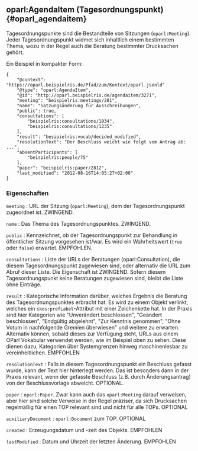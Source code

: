 oparl:AgendaItem (Tagesordnungspunkt)  {#oparl_agendaitem}
------------------------------------

Tagesordnungspunkte sind die Bestandteile von Sitzungen (`oparl:Meeting`).
Jeder Tagesordnungspunkt widmet sich inhaltlich einem bestimmten Thema,
wozu in der Regel auch die Beratung bestimmter Drucksachen gehört.

Ein Beispiel in kompakter Form:

~~~~~  {#agendaitem_ex1 .json}
{
    "@context": "https://oparl.beispielris.de/Pfad/zum/Kontext/oparl.jsonld"
    "@type": "oparl:AgendaItem",
    "@id": "http://oparl.beispielris.de/agendaitem/3271",
    "meeting": "beispielris:meetings/281",
    "name": "Satzungsänderung für Ausschreibungen",
    "public": true,
    "consultations": [
        "beispielris:consultations/1034",
        "beispielris:consultations/1235"
    ],
    "result": "besipielris:vocab/decided_modified",
    "resolutionText": "Der Beschluss weicht wie folgt vom Antrag ab: ...",
    "absentParticipants": [
        "beispielris:people/75"
    ],
    "paper": "beispielris:paper/2812",
    "last_modified": "2012-08-16T14:05:27+02:00"
}
~~~~~

### Eigenschaften ###

`meeting`
:   URL der Sitzung (`oparl:Meeting`), dem der Tagesordnungspunkt zugeordnet ist.
    ZWINGEND.

`name`
:   Das Thema des Tagesordnungspunktes.
    ZWINGEND.

`public`
:   Kennzeichnet, ob der Tagesordnungspunkt zur Behandlung in öffentlicher Sitzung 
    vorgesehen ist/war. Es wird ein Wahrheitswert (`true` oder `false`) erwartet.
    EMPFOHLEN.

`consultations`
:   Liste der URLs der Beratungen (oparl:Consultation), die diesem Tagesordnungspunkt
    zugewiesen sind, oder alternativ die URL zum Abruf dieser Liste.
    Die Eigenschaft ist ZWINGEND. Sofern diesem Tagesordnungspunkt keine Beratungen
    zugewiesen sind, bleibt die Liste ohne Einträge.

`result`
:   Kategorische Information darüber, welches Ergebnis die Beratung des
    Tagesordnungspunktes erbracht hat. Es wird zu einem Objekt verlinkt, welches ein `skos:prefLabel`-Attribut
    mit einer Zeichenkette hat. In der Praxis sind hier Kategorien wie
    "Unverändert beschlossen", "Geändert beschlossen", "Endgültig abgelehnt",
    "Zur Kenntnis genommen", "Ohne Votum in nachfolgende Gremien überwiesen"
    und weitere zu erwarten.
    Alternativ können, sobald dieses zur Verfügung steht, URLs aus einem OParl
    Vokabular verwendet werden, wie im Beispiel oben zu sehen. Diese dienen dazu,
    Kategorien über Systemgrenzen hinweg maschinenlesbar zu vereinheitlichen.
    EMPFOHLEN

`resolutionText`
:   Falls in diesem Tagesordnungspunkt ein Beschluss gefasst 
    wurde, kann der Text hier hinterlegt werden. Das ist besonders dann in der 
    Praxis relevant, wenn der gefasste Beschluss (z.B. durch Änderungsantrag) 
    von der Beschlussvorlage abweicht.
    OPTIONAL.

`paper`
:   `oparl:Paper`. Zwar kann auch das `oparl:Meeting` darauf verweisen, aber hier sind solche Verweise in der
    Regel präziser, da sich Drucksachen regelmäßig für einen TOP relevant sind und nicht für alle TOPs.
    OPTIONAL

`auxiliaryDocument`
:  `oparl:Document` zum TOP.
    OPTIONAL

`created`
:   Erzeugungsdatum und -zeit des Objekts.
    EMPFOHLEN

`lastModified`
:   Datum und Uhrzeit der letzten Änderung.
    EMPFOHLEN
